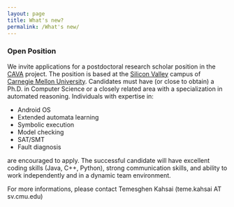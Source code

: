 ```yaml
---
layout: page
title: What's new?
permalink: /What's new/
---
```


### Open Position ###
We invite applications for a postdoctoral research scholar position in the [CAVA][cava] project. The position is based at the [Silicon Valley][sv] campus of [Carnegie Mellon University][cmu].  Candidates must have (or close to obtain) a Ph.D. in Computer Science or a closely related area with a specialization in automated reasoning. Individuals with expertise in:

* Android OS
* Extended automata learning
* Symbolic execution
* Model checking
* SAT/SMT 
* Fault diagnosis 

are encouraged to apply. The successful candidate will have excellent coding skills (Java, C++, Python), strong communication skills, and ability to work independently and in a dynamic team environment.

For more informations, please contact Temesghen Kahsai (teme.kahsai AT sv.cmu.edu)


[cava]: http://www.lememta.info/2014/07/01/CaVa-:-Compositional-Analysis-of-Android-Bluetooth-Stack/
[sv]:http://www.cmu.edu/silicon-valley/
[cmu]:http://www.cmu.edu/